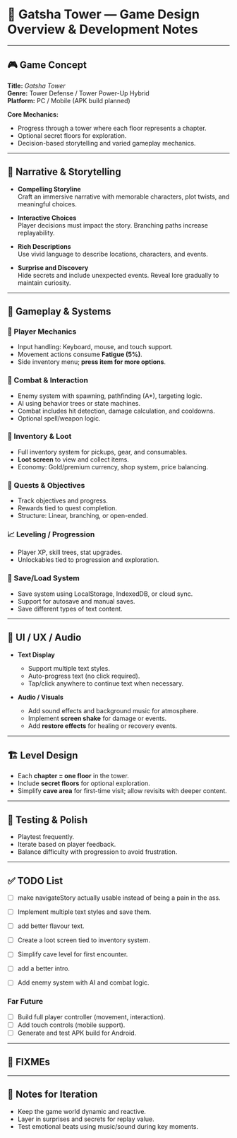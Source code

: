 # 📘 Gatsha Tower — Game Design Overview & Development Notes

---

## 🎮 Game Concept

**Title:** *Gatsha Tower*  
**Genre:** Tower Defense / Tower Power-Up Hybrid  
**Platform:** PC / Mobile (APK build planned)  

**Core Mechanics:**

- Progress through a tower where each floor represents a chapter.
- Optional secret floors for exploration.
- Decision-based storytelling and varied gameplay mechanics.

---

## 📖 Narrative & Storytelling

- **Compelling Storyline**  
  Craft an immersive narrative with memorable characters, plot twists, and meaningful choices.

- **Interactive Choices**  
  Player decisions must impact the story. Branching paths increase replayability.

- **Rich Descriptions**  
  Use vivid language to describe locations, characters, and events.

- **Surprise and Discovery**  
  Hide secrets and include unexpected events. Reveal lore gradually to maintain curiosity.

---

## 🧱 Gameplay & Systems

### 🧠 Player Mechanics

- Input handling: Keyboard, mouse, and touch support.
- Movement actions consume **Fatigue (5%)**.
- Side inventory menu; **press item for more options**.

### 💢 Combat & Interaction

- Enemy system with spawning, pathfinding (A*), targeting logic.
- AI using behavior trees or state machines.
- Combat includes hit detection, damage calculation, and cooldowns.
- Optional spell/weapon logic.

### 💼 Inventory & Loot

- Full inventory system for pickups, gear, and consumables.
- **Loot screen** to view and collect items.
- Economy: Gold/premium currency, shop system, price balancing.

### 🧭 Quests & Objectives

- Track objectives and progress.
- Rewards tied to quest completion.
- Structure: Linear, branching, or open-ended.

### 📈 Leveling / Progression

- Player XP, skill trees, stat upgrades.
- Unlockables tied to progression and exploration.

### 💾 Save/Load System

- Save system using LocalStorage, IndexedDB, or cloud sync.
- Support for autosave and manual saves.
- Save different types of text content.

---

## 🎨 UI / UX / Audio

- **Text Display**

  - Support multiple text styles.
  - Auto-progress text (no click required).
  - Tap/click anywhere to continue text when necessary.

- **Audio / Visuals**

  - Add sound effects and background music for atmosphere.
  - Implement **screen shake** for damage or events.
  - Add **restore effects** for healing or recovery events.

---

## 🏗️ Level Design

- Each **chapter = one floor** in the tower.
- Include **secret floors** for optional exploration.
- Simplify **cave area** for first-time visit; allow revisits with deeper content.

---

## 🧪 Testing & Polish

- Playtest frequently.
- Iterate based on player feedback.
- Balance difficulty with progression to avoid frustration.

---

## ✅ TODO List

- [ ] make navigateStory actually usable instead of being a pain in the ass.

- [ ] Implement multiple text styles and save them.
- [ ] add better flavour text.

- [ ] Create a loot screen tied to inventory system.

- [ ] Simplify cave level for first encounter.

- [ ] add a better intro.

- [ ] Add enemy system with AI and combat logic.

### Far Future

- [ ] Build full player controller (movement, interaction).
- [ ] Add touch controls (mobile support).
- [ ] Generate and test APK build for Android.

---

## 🐞 FIXMEs

---

## 🔄 Notes for Iteration

- Keep the game world dynamic and reactive.
- Layer in surprises and secrets for replay value.
- Test emotional beats using music/sound during key moments.

